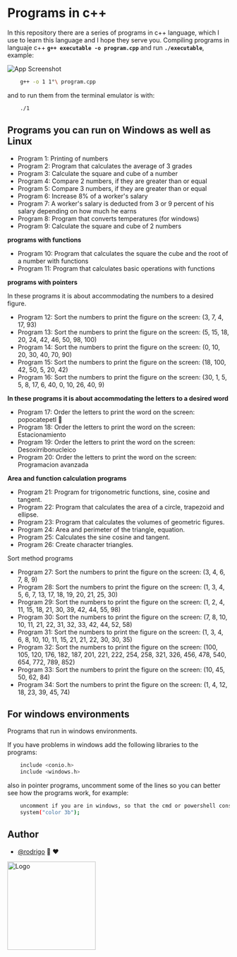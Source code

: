 # Programs in c++

In this repository there are a series of programs in c++ language, which I use to learn this language and I hope they serve you.
Compiling programs in languaje c++ **`g++ executable -o program.cpp`** and run **`./executable`**, example:

![App Screenshot](https://github.com/shapzo/Programs-in-c/blob/main/Screenshot/Program%20in%20c++.png?raw=true)

```bash
    g++ -o 1 1°\ program.cpp
```
and to run them from the terminal emulator is with:
```bash
    ./1
```

## Programs you can run on Windows as well as Linux

- Program 1: Printing of numbers
- Program 2: Program that calculates the average of 3 grades
- Program 3: Calculate the square and cube of a number
- Program 4: Compare 2 numbers, if they are greater than or equal
- Program 5: Compare 3 numbers, if they are greater than or equal
- Program 6: Increase 8% of a worker's salary
- Program 7: A worker's salary is deducted from 3 or 9 percent of his salary depending on how much he earns
- Program 8: Program that converts temperatures (for windows)
- Program 9: Calculate the square and cube of 2 numbers

**programs with functions**

- Program 10: Program that calculates the square the cube and the root of a number with functions
- Program 11: Program that calculates basic operations with functions

**programs with pointers**

In these programs it is about accommodating the numbers to a desired figure.

- Program 12: Sort the numbers to print the figure on the screen: (3, 7, 4, 17, 93)
- Program 13: Sort the numbers to print the figure on the screen: (5, 15, 18, 20, 24, 42, 46, 50, 98, 100)
- Program 14: Sort the numbers to print the figure on the screen: (0, 10, 20, 30, 40, 70, 90)
- Program 15: Sort the numbers to print the figure on the screen: (18, 100, 42, 50, 5, 20, 42)
- Program 16: Sort the numbers to print the figure on the screen: (30, 1, 5, 5, 8, 17, 6, 40, 0, 10, 26, 40, 9)

**In these programs it is about accommodating the letters to a desired word**

- Program 17: Order the letters to print the word on the screen: popocatepetl 🌋
- Program 18: Order the letters to print the word on the screen: Estacionamiento 
- Program 19: Order the letters to print the word on the screen: Desoxirribonucleico
- Program 20: Order the letters to print the word on the screen: Programacion avanzada

**Area and function calculation programs**

- Program 21: Program for trigonometric functions, sine, cosine and tangent.
- Program 22: Program that calculates the area of a circle, trapezoid and ellipse.
- Program 23: Program that calculates the volumes of geometric figures.
- Program 24: Area and perimeter of the triangle, equation.
- Program 25: Calculates the sine cosine and tangent.
- Program 26: Create character triangles.

Sort method programs

- Program 27: Sort the numbers to print the figure on the screen: (3, 4, 6, 7, 8, 9)
- Program 28: Sort the numbers to print the figure on the screen: (1, 3, 4, 5, 6, 7, 13, 17, 18, 19, 20, 21, 25, 30)
- Program 29: Sort the numbers to print the figure on the screen: (1, 2, 4, 11, 15, 18, 21, 30, 39, 42, 44, 55, 98)
- Program 30: Sort the numbers to print the figure on the screen: (7, 8, 10, 10, 11, 21, 22, 31, 32, 33, 42, 44, 52, 58)
- Program 31: Sort the numbers to print the figure on the screen: (1, 3, 4, 6, 8, 10, 10, 11, 15, 21, 21, 22, 30, 30, 35)
- Program 32: Sort the numbers to print the figure on the screen: (100, 105, 120, 176, 182, 187, 201, 221, 222, 254, 258, 321, 326, 456, 478, 540, 654, 772, 789, 852)
- Program 33: Sort the numbers to print the figure on the screen: (10, 45, 50, 62, 84)
- Program 34: Sort the numbers to print the figure on the screen: (1, 4, 12, 18, 23, 39, 45, 74)

## For windows environments

Programs that run in windows environments.

If you have problems in windows add the following libraries to the programs:
```bash
    include <conio.h>
    include <windows.h>
```
also in pointer programs, uncomment some of the lines so you can better see how the programs work, for example:

```bash 
    uncomment if you are in windows, so that the cmd or powershell console changes color XD
    system("color 3b");
```

## Author

- [@rodrigo](https://github.com/shapzo) 🐾 ♥

<img src="https://avatars.githubusercontent.com/u/85635398?v=4" height="200" alt="Logo">